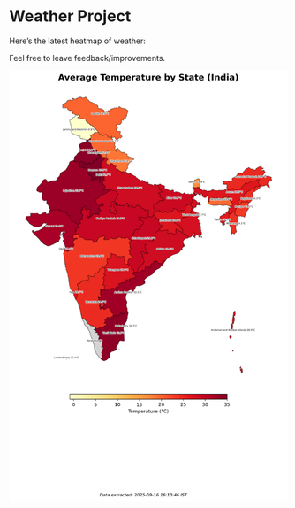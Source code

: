 # Weather Project

Here’s the latest heatmap of weather:

Feel free to leave feedback/improvements.

![India Heatmap](docs/assets/india_heatmap.png?v=C93EB0)
